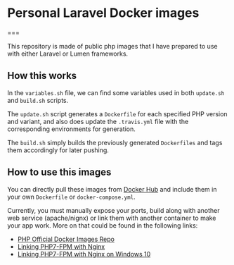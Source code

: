 # Personal Laravel Docker images
===

This repository is made of public php images that I have prepared to use with either Laravel or Lumen frameworks.

## How this works
In the `variables.sh` file, we can find some variables used in both `update.sh` and `build.sh` scripts.

The `update.sh` script generates a `Dockerfile` for each specified PHP version and variant, and also does update the `.travis.yml` file with the corresponding environments for generation.

The `build.sh` simply builds the previously generated `Dockerfiles` and tags them accordingly for later pushing.

## How to use this images
You can directly pull these images from [Docker Hub](https://hub.docker.com/r/iksaku/laravel-docker) and include them in your own `Dockerfile` or `docker-compose.yml`.

Currently, you must manually expose your ports, build along with another web service (apache/nignx) or link them with another container to make your app work. More on that could be found in the following links:
 - [PHP Official Docker Images Repo](https://hub.docker.com/_/php)
 - [Linking PHP7-FPM with Nginx](http://geekyplatypus.com/dockerise-your-php-application-with-nginx-and-php7-fpm/)
 - [Linking PHP7-FPM with Nginx on Windows 10](https://www.pascallandau.com/blog/php-php-fpm-and-nginx-on-docker-in-windows-10/)